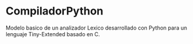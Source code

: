# CompiladorPython

Modelo basico de un analizador Lexico desarrollado con Python para un lenguaje Tiny-Extended basado en C.
